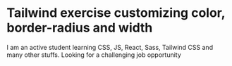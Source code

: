 # Tailwind exercise customizing color, border-radius and width

I am an active student learning CSS, JS, React, Sass, Tailwind CSS and many other stuffs. Looking for a challenging job opportunity

